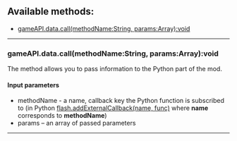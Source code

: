 ## Available methods:

- [gameAPI.data.call(methodName:String, params:Array):void](#gameAPIdatacallmethodNameString-paramsArrayvoid)

---

### gameAPI.data.call(methodName:String, params:Array):void
The method allows you to pass information to the Python part of the mod.

#### Input parameters
- methodName - a name, callback key the Python function is subscribed to (in Python [flash.addExternalCallback(name, func)](../PythonAPI/flash.md/#addExternalCallbackname-func) where **name** corresponds to **methodName**)
- params – an array of passed parameters

---
